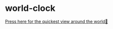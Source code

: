 # world-clock

[Press here for the quickest view around the world🙊](https://world-clock-st.netlify.app/)
 
